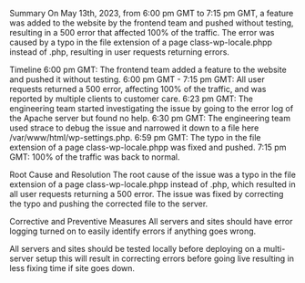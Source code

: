 Summary
On May 13th, 2023, from 6:00 pm GMT to 7:15 pm GMT, a feature was added to the website by the frontend team and pushed without testing, resulting in a 500 error that affected 100% of the traffic. The error was caused by a typo in the file extension of a page class-wp-locale.phpp instead of .php, resulting in user requests returning errors.


Timeline
6:00 pm GMT: The frontend team added a feature to the website and pushed it without testing.
6:00 pm GMT - 7:15 pm GMT: All user requests returned a 500 error, affecting 100% of the traffic, and was reported by multiple clients to customer care.
6:23 pm GMT: The engineering team started investigating the issue by going to the error log of the Apache server but found no help.
6:30 pm GMT: The engineering team used strace to debug the issue and narrowed it down to a file here /var/www/html/wp-settings.php.
6:59 pm GMT: The typo in the file extension of a page class-wp-locale.phpp was fixed and pushed.
7:15 pm GMT: 100% of the traffic was back to normal.


Root Cause and Resolution
The root cause of the issue was a typo in the file extension of a page class-wp-locale.phpp instead of .php, which resulted in all user requests returning a 500 error. The issue was fixed by correcting the typo and pushing the corrected file to the server.

Corrective and Preventive Measures
All servers and sites should have error logging turned on to easily identify errors if anything goes wrong.

All servers and sites should be tested locally before deploying on a multi-server setup this will result in correcting errors before going live resulting in less fixing time if site goes down.
